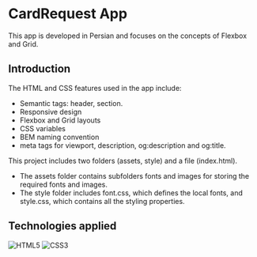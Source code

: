 # CardRequest App
This app is developed in Persian and focuses on the concepts of Flexbox and Grid.


## Introduction
The HTML and CSS features used in the app include:

- Semantic tags: header, section.
- Responsive design
- Flexbox and Grid layouts
- CSS variables
- BEM naming convention
- meta tags for viewport, description, og:description and og:title.


This project includes two folders (assets, style) and a file (index.html).

- The assets folder contains subfolders fonts and images for storing the required fonts and images.
- The style folder includes font.css, which defines the local fonts, and style.css, which contains all the styling properties.



## Technologies applied 
![HTML5](https://img.shields.io/badge/html5-%23E34F26.svg?style=for-the-badge&logo=html5&logoColor=white)
![CSS3](https://img.shields.io/badge/css3-%231572B6.svg?style=for-the-badge&logo=css3&logoColor=white)


